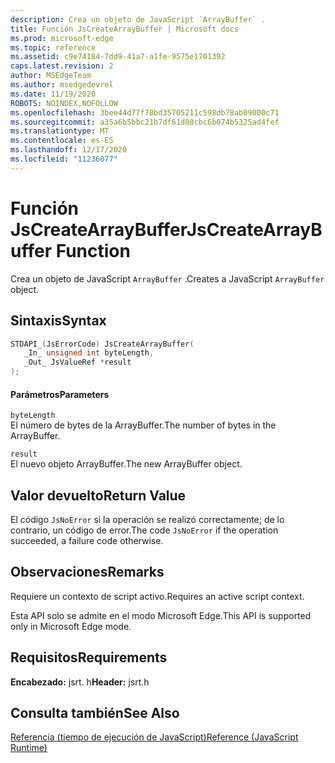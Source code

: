 ```yaml
---
description: Crea un objeto de JavaScript `ArrayBuffer` .
title: Función JsCreateArrayBuffer | Microsoft docs
ms.prod: microsoft-edge
ms.topic: reference
ms.assetid: c9e74184-7dd9-41a7-a1fe-9575e1701392
caps.latest.revision: 2
author: MSEdgeTeam
ms.author: msedgedevrel
ms.date: 11/19/2020
ROBOTS: NOINDEX,NOFOLLOW
ms.openlocfilehash: 3bee44d77f78bd35705211c598db78ab09000c71
ms.sourcegitcommit: a35a6b5bbc21b7df61d08cbc6b074b5325ad4fef
ms.translationtype: MT
ms.contentlocale: es-ES
ms.lasthandoff: 12/17/2020
ms.locfileid: "11236077"
---
```

# <span data-ttu-id="d84df-103">Función JsCreateArrayBuffer</span><span class="sxs-lookup"><span data-stu-id="d84df-103">JsCreateArrayBuffer Function</span></span>

<span data-ttu-id="d84df-104">Crea un objeto de JavaScript `ArrayBuffer` .</span><span class="sxs-lookup"><span data-stu-id="d84df-104">Creates a JavaScript `ArrayBuffer` object.</span></span>  
  
## <span data-ttu-id="d84df-105">Sintaxis</span><span class="sxs-lookup"><span data-stu-id="d84df-105">Syntax</span></span>  
  
```cpp  
STDAPI_(JsErrorCode) JsCreateArrayBuffer(  
   _In_ unsigned int byteLength,  
   _Out_ JsValueRef *result  
);  
```  
  
#### <span data-ttu-id="d84df-106">Parámetros</span><span class="sxs-lookup"><span data-stu-id="d84df-106">Parameters</span></span>  
 `byteLength`  
 <span data-ttu-id="d84df-107">El número de bytes de la ArrayBuffer.</span><span class="sxs-lookup"><span data-stu-id="d84df-107">The number of bytes in the ArrayBuffer.</span></span>  
  
 `result`  
 <span data-ttu-id="d84df-108">El nuevo objeto ArrayBuffer.</span><span class="sxs-lookup"><span data-stu-id="d84df-108">The new ArrayBuffer object.</span></span>  
  
## <span data-ttu-id="d84df-109">Valor devuelto</span><span class="sxs-lookup"><span data-stu-id="d84df-109">Return Value</span></span>  
 <span data-ttu-id="d84df-110">El código `JsNoError` si la operación se realizó correctamente; de lo contrario, un código de error.</span><span class="sxs-lookup"><span data-stu-id="d84df-110">The code `JsNoError` if the operation succeeded, a failure code otherwise.</span></span>  
  
## <span data-ttu-id="d84df-111">Observaciones</span><span class="sxs-lookup"><span data-stu-id="d84df-111">Remarks</span></span>  
 <span data-ttu-id="d84df-112">Requiere un contexto de script activo.</span><span class="sxs-lookup"><span data-stu-id="d84df-112">Requires an active script context.</span></span>  
  
 <span data-ttu-id="d84df-113">Esta API solo se admite en el modo Microsoft Edge.</span><span class="sxs-lookup"><span data-stu-id="d84df-113">This API is supported only in Microsoft Edge mode.</span></span>  
  
## <span data-ttu-id="d84df-114">Requisitos</span><span class="sxs-lookup"><span data-stu-id="d84df-114">Requirements</span></span>  
 <span data-ttu-id="d84df-115">**Encabezado:** jsrt. h</span><span class="sxs-lookup"><span data-stu-id="d84df-115">**Header:** jsrt.h</span></span>  
  
## <span data-ttu-id="d84df-116">Consulta también</span><span class="sxs-lookup"><span data-stu-id="d84df-116">See Also</span></span>  
 [<span data-ttu-id="d84df-117">Referencia (tiempo de ejecución de JavaScript)</span><span class="sxs-lookup"><span data-stu-id="d84df-117">Reference (JavaScript Runtime)</span></span>](../chakra-hosting/reference-javascript-runtime.md)
